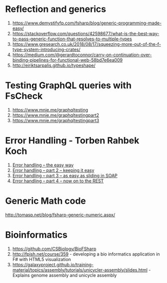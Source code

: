 # Reflection and generics
1. https://www.demystifyfp.com/fsharp/blog/generic-programming-made-easy/
2. https://stackoverflow.com/questions/42598677/what-is-the-best-way-to-pass-generic-function-that-resolves-to-multiple-types
3. https://www.gresearch.co.uk/2018/08/17/squeezing-more-out-of-the-f-type-system-introducing-crates/
4. https://medium.com/@gerardtoconnor/carry-on-continuation-over-binding-pipelines-for-functional-web-58bd7e6ea009
5. http://eiriktsarpalis.github.io/typeshape/

# Testing GraphQL queries with FsCheck

1. https://www.mnie.me/graphqltesting
2. https://www.mnie.me/graphqltestingpart2
3. https://www.mnie.me/graphqltestingpart3

# Error Handling - Torben Rahbek Koch
1. [Error handling – the easy way](http://softwarepassion.eu/error-handling-the-easy-way/)
2. [Error handling – part 2 – keeping it easy](https://softwarepassion.eu/error-handling-part-2-keeping-it-easy/)
3. [Error handling – part 3 – as easy as sliding in SOAP](https://softwarepassion.eu/error-handling-part-3-as-easy-as-sliding-in-soap/)
4. [Error handling – part 4 – now on to the REST](https://softwarepassion.eu/error-handling-part-4-now-on-to-the-rest/)


# Generic Math code
http://tomasp.net/blog/fsharp-generic-numeric.aspx/

# Bioinformatics
1. https://github.com/CSBiology/BioFSharp
2. http://fpish.net/course/359 - developing a bio informatics application in F# with HTML5 visualization 
3. https://galaxyproject.github.io/training-material/topics/assembly/tutorials/unicycler-assembly/slides.html - Explains genome assembly and unicycle assembly
